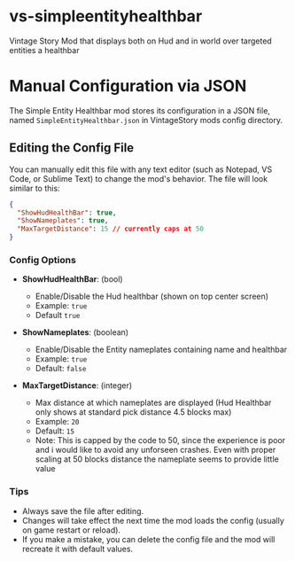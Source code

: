 # vs-simpleentityhealthbar
Vintage Story Mod that displays both on Hud and in world over targeted entities a healthbar

# Manual Configuration via JSON

The Simple Entity Healthbar mod stores its configuration in a JSON file, named `SimpleEntityHealthbar.json` in VintageStory mods config directory.

## Editing the Config File

You can manually edit this file with any text editor (such as Notepad, VS Code, or Sublime Text) to change the mod's behavior. The file will look similar to this:

```json
{
  "ShowHudHealthBar": true,
  "ShowNameplates": true,
  "MaxTargetDistance": 15 // currently caps at 50 
}
```

### Config Options

- **ShowHudHealthBar**: (bool)
  - Enable/Disable the Hud healthbar (shown on top center screen)
  - Example: `true`
  - Default `true`

- **ShowNameplates**: (boolean)
  - Enable/Disable the Entity nameplates containing name and healthbar
  - Example: `true`
  - Default: `false`

- **MaxTargetDistance**: (integer)
  - Max distance at which nameplates are displayed (Hud Healthbar only shows at standard  pick distance 4.5 blocks max)
  - Example: `20`
  - Default: `15`
  - Note: This is capped by the code to 50, since the experience is poor 
  and i would like to avoid any unforseen crashes. Even with proper scaling at 50
  blocks distance the nameplate seems to provide little value

### Tips
- Always save the file after editing.
- Changes will take effect the next time the mod loads the config (usually on game restart or reload).
- If you make a mistake, you can delete the config file and the mod will recreate it with default values.
